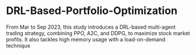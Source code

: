 # DRL-Based-Portfolio-Optimization
From Mar to Sep 2023, this study introduces a DRL-based multi-agent trading strategy, combining PPO, A2C, and DDPG, to maximize stock market profits. It also tackles high memory usage with a load-on-demand technique
